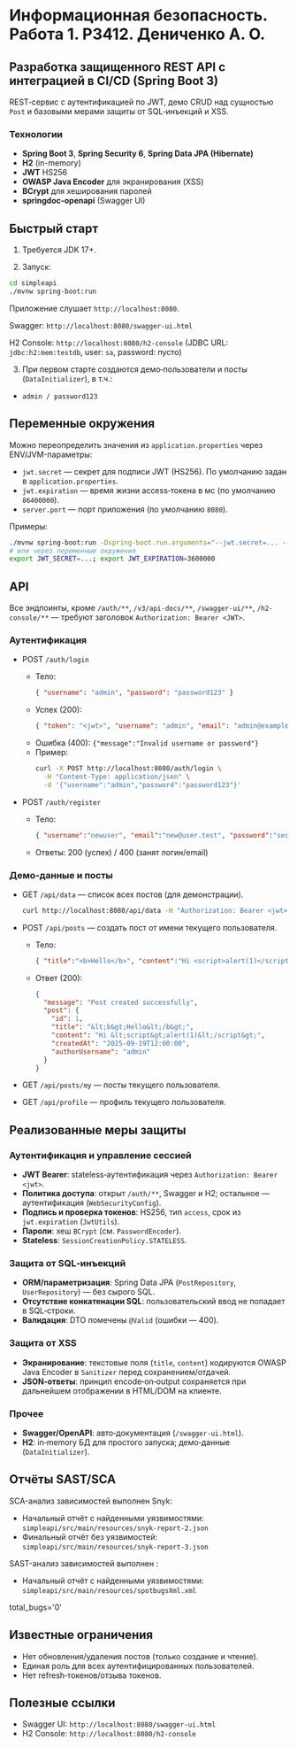 # Информационная безопасность. Работа 1. P3412. Дениченко А. О.

## Разработка защищенного REST API с интеграцией в CI/CD (Spring Boot 3)
REST‑сервис с аутентификацией по JWT, демо CRUD над сущностью `Post` и базовыми мерами защиты от SQL‑инъекций и XSS.

### Технологии
- **Spring Boot 3**, **Spring Security 6**, **Spring Data JPA (Hibernate)**
- **H2** (in-memory)
- **JWT** HS256
- **OWASP Java Encoder** для экранирования (XSS)
- **BCrypt** для хеширования паролей
- **springdoc-openapi** (Swagger UI)

## Быстрый старт
1) Требуется JDK 17+.

2) Запуск:
```bash
cd simpleapi
./mvnw spring-boot:run
```
Приложение слушает `http://localhost:8080`.

Swagger: `http://localhost:8080/swagger-ui.html`

H2 Console: `http://localhost:8080/h2-console` (JDBC URL: `jdbc:h2:mem:testdb`, user: `sa`, password: пусто)

3) При первом старте создаются демо‑пользователи и посты (`DataInitializer`), в т.ч.:
- `admin / password123`

## Переменные окружения
Можно переопределить значения из `application.properties` через ENV/JVM-параметры:
- `jwt.secret` — секрет для подписи JWT (HS256). По умолчанию задан в `application.properties`.
- `jwt.expiration` — время жизни access‑токена в мс (по умолчанию `86400000`).
- `server.port` — порт приложения (по умолчанию `8080`).

Примеры:
```bash
./mvnw spring-boot:run -Dspring-boot.run.arguments="--jwt.secret=... --jwt.expiration=3600000"
# или через переменные окружения
export JWT_SECRET=...; export JWT_EXPIRATION=3600000
```

## API
Все эндпоинты, кроме `/auth/**`, `/v3/api-docs/**`, `/swagger-ui/**`, `/h2-console/**` — требуют заголовок `Authorization: Bearer <JWT>`.

### Аутентификация
- POST `/auth/login`
  - Тело:
    ```json
    { "username": "admin", "password": "password123" }
    ```
  - Успех (200):
    ```json
    { "token": "<jwt>", "username": "admin", "email": "admin@example.com" }
    ```
  - Ошибка (400): `{"message":"Invalid username or password"}`
  - Пример:
    ```bash
    curl -X POST http://localhost:8080/auth/login \
      -H "Content-Type: application/json" \
      -d '{"username":"admin","password":"password123"}'
    ```

- POST `/auth/register`
  - Тело:
    ```json
    { "username":"newuser", "email":"new@user.test", "password":"secret" }
    ```
  - Ответы: 200 (успех) / 400 (занят логин/email)

### Демо‑данные и посты
- GET `/api/data` — список всех постов (для демонстрации).
  ```bash
  curl http://localhost:8080/api/data -H "Authorization: Bearer <jwt>"
  ```

- POST `/api/posts` — создать пост от имени текущего пользователя.
  - Тело:
    ```json
    { "title":"<b>Hello</b>", "content":"Hi <script>alert(1)</script>" }
    ```
  - Ответ (200):
    ```json
    {
      "message": "Post created successfully",
      "post": {
        "id": 1,
        "title": "&lt;b&gt;Hello&lt;/b&gt;",
        "content": "Hi &lt;script&gt;alert(1)&lt;/script&gt;",
        "createdAt": "2025-09-19T12:00:00",
        "authorUsername": "admin"
      }
    }
    ```

- GET `/api/posts/my` — посты текущего пользователя.

- GET `/api/profile` — профиль текущего пользователя.

## Реализованные меры защиты

### Аутентификация и управление сессией
- **JWT Bearer**: stateless‑аутентификация через `Authorization: Bearer <jwt>`.
- **Политика доступа**: открыт `/auth/**`, Swagger и H2; остальное — аутентификация (`WebSecurityConfig`).
- **Подпись и проверка токенов**: HS256, тип `access`, срок из `jwt.expiration` (`JwtUtils`).
- **Пароли**: хеш `BCrypt` (см. `PasswordEncoder`).
- **Stateless**: `SessionCreationPolicy.STATELESS`.

### Защита от SQL‑инъекций
- **ORM/параметризация**: Spring Data JPA (`PostRepository`, `UserRepository`) — без сырого SQL.
- **Отсутствие конкатенации SQL**: пользовательский ввод не попадает в SQL‑строки.
- **Валидация**: DTO помечены `@Valid` (ошибки — 400).

### Защита от XSS
- **Экранирование**: текстовые поля (`title`, `content`) кодируются OWASP Java Encoder в `Sanitizer` перед сохранением/отдачей.
- **JSON‑ответы**: принцип encode‑on‑output сохраняется при дальнейшем отображении в HTML/DOM на клиенте.

### Прочее
- **Swagger/OpenAPI**: авто‑документация (`/swagger-ui.html`).
- **H2**: in‑memory БД для простого запуска; демо‑данные (`DataInitializer`).

## Отчёты SAST/SCA
SCA-анализ зависимостей выполнен Snyk:
- Начальный отчёт с найденными уязвимостями: `simpleapi/src/main/resources/snyk-report-2.json`
- Финальный отчёт без уязвимостей: `simpleapi/src/main/resources/snyk-report-3.json`

SAST-анализ зависимостей выполнен :
- Начальный отчёт с найденными уязвимостями: `simpleapi/src/main/resources/spotbugsXml.xml`

total_bugs='0'

## Известные ограничения
- Нет обновления/удаления постов (только создание и чтение).
- Единая роль для всех аутентифицированных пользователей.
- Нет refresh‑токенов/отзыва токенов.

## Полезные ссылки
- Swagger UI: `http://localhost:8080/swagger-ui.html`
- H2 Console: `http://localhost:8080/h2-console`


